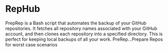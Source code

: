 # RepHub
PrepRep is a Bash script that automates the backup of your GitHub repositories. It fetches all repository names associated with your GitHub account, and then clones each repository into a specified directory. This is perfect for keeping local backups of all your work.
PreRep...Prepare Repos for worst case scenarios
